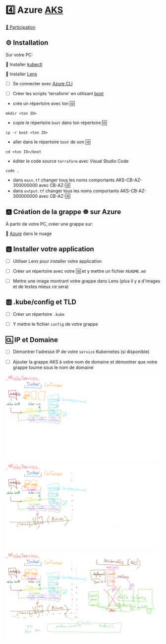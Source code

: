 # :four: Azure [AKS](https://azure.microsoft.com/services/kubernetes-service)

[:tada: Participation](.scripts/Participation.md)

## :gear: Installation

Sur votre PC:

:round_pushpin: Installer [kubectl](https://github.com/CollegeBoreal/Tutoriels/blob/main/2.MicroServices/3.Orchestration/1.Kubernetes/README.md#a-kubectl-client)

:round_pushpin: Installer [Lens](https://github.com/CollegeBoreal/Tutoriels/blob/main/2.MicroServices/3.Orchestration/1.Kubernetes/README.md#star-ide)

- [ ] Se connecter avec [Azure CLI](https://github.com/CollegeBoreal/Tutoriels/tree/main/2.MicroServices/4.Cloud/2.Public/2.Azure/cli)

- [ ] Créer les scripts 'terraform' en utilisant [boot](boot)

* crée un répertoire avec ton :id:

```
mkdir <ton ID>
```

* copie le répertoire `boot` dans ton répertoire :id:

```
cp -r boot <ton ID>
```

* aller dans le répertoire `boot` de son :id:

```
cd <ton ID>/boot
```

* éditer le code source `terraform` avec Visual Studio Code 

```
code .
```

* dans `main.tf` changer tous les noms comportants AKS-CB-AZ-300000000 avec CB-AZ-:id: 
* dans `output.tf` changer tous les noms comportants AKS-CB-AZ-300000000 avec CB-AZ-:id: 

## :a: Création de la grappe :wheel_of_dharma: sur Azure

À partir de votre PC, créer une grappe sur:

:round_pushpin: [Azure](boot) dans le nuage

## :b: Installer votre application 

- [ ] Utiliser Lens pour installer votre application

- [ ] Créer un répertoire avec votre :id: et y mettre un fichier `README.md` 

- [ ] Mettre une image montrant votre grappe dans Lens (plus il y a d'images et de textes mieux ce sera)


## :ab: .kube/config et TLD

- [ ] Créer un répertoire `.kube`

- [ ] Y mettre le fichier `config` de votre grappe

## :cl: IP et Domaine

- [ ] Démontrer l'adresse IP de votre `service` Kubernetes (si disponible)
- [ ] Ajouter la grappe AKS à votre nom de domaine et démontrer que votre grappe tourne sous le nom de domaine


![images](images/Whiteboard[1]-01.png)
![images](images/Whiteboard[2]-01.png)
![images](images/Whiteboard[3]-01.png)
